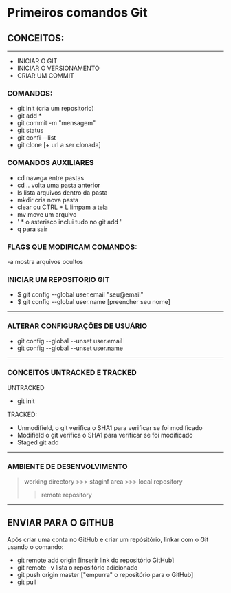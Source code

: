 # Primeiros comandos Git

## CONCEITOS:
--------
- INICIAR O GIT
- INICIAR O VERSIONAMENTO
- CRIAR UM COMMIT

### COMANDOS:
- git init   (cria um repositorio)
- git add *
- git commit -m "mensagem"
- git status
- git confi --list
- git clone [+ url a ser clonada]

### COMANDOS AUXILIARES
- cd  navega entre pastas
- cd .. volta uma pasta anterior
- ls lista arquivos dentro da pasta
- mkdir cria nova pasta
- clear ou CTRL + L  limpam a tela
- mv move um arquivo
- ' * o asterisco inclui tudo no git add ' 
- q  para sair 

### FLAGS QUE MODIFICAM COMANDOS:
-a  mostra arquivos ocultos

### INICIAR UM REPOSITORIO GIT
- $ git config --global user.email "seu@email"
- $ git config --global user.name [preencher seu nome]

------------
### ALTERAR CONFIGURAÇÕES DE USUÁRIO
- git config --global --unset user.email
- git config --global --unset user.name
-----
### CONCEITOS UNTRACKED E TRACKED

UNTRACKED 
- git init

TRACKED: 
- Unmodifield,  o git verifica o SHA1 para verificar se foi modificado
- Modifield o git verifica o SHA1 para verificar se foi modificado
- Staged git add

--------------
### AMBIENTE DE DESENVOLVIMENTO

>working directory >>> staginf area >>> local repository
>>remote repository
-----
## ENVIAR PARA O GITHUB
Após criar uma conta no GitHub e criar um repósitório, linkar com o Git usando o comando:
- git remote add origin [inserir link do repositório GitHub]
- git remote -v lista o repositório adicionado
- git push origin master ["empurra" o repositório para o GitHub]
- git pull 




 